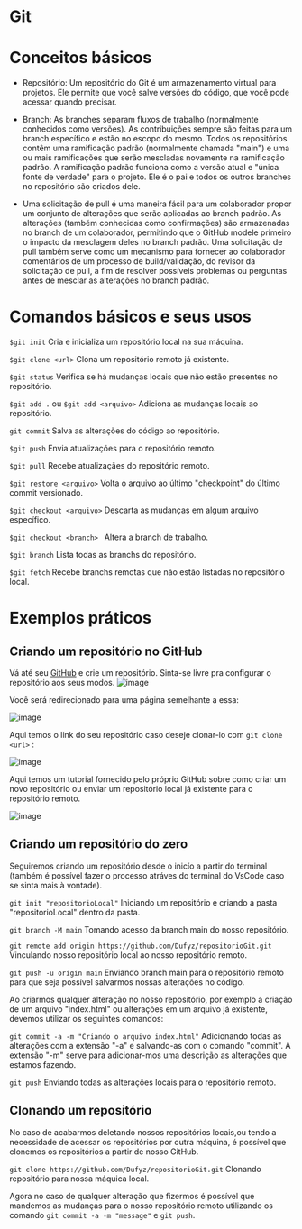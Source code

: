 # Git

# Conceitos básicos

- Repositório: Um repositório do Git é um armazenamento virtual para projetos. Ele permite que você salve versões do código, que você pode acessar quando precisar.

- Branch: As branches separam fluxos de trabalho (normalmente conhecidos como versões). As contribuições sempre são feitas para um branch específico e estão no escopo do mesmo. Todos os repositórios contêm uma ramificação padrão (normalmente chamada "main") e uma ou mais ramificações que serão mescladas novamente na ramificação padrão. A ramificação padrão funciona como a versão atual e "única fonte de verdade" para o projeto. Ele é o pai e todos os outros branches no repositório são criados dele.

- Uma solicitação de pull é uma maneira fácil para um colaborador propor um conjunto de alterações que serão aplicadas ao branch padrão. As alterações (também conhecidas como confirmações) são armazenadas no branch de um colaborador, permitindo que o GitHub modele primeiro o impacto da mesclagem deles no branch padrão. Uma solicitação de pull também serve como um mecanismo para fornecer ao colaborador comentários de um processo de build/validação, do revisor da solicitação de pull, a fim de resolver possíveis problemas ou perguntas antes de mesclar as alterações no branch padrão.


# Comandos básicos e seus usos

`$git init` Cria e inicializa um repositório local na sua máquina.

`$git clone <url>` Clona um repositório remoto já existente.

`$git status` Verifica se há mudanças locais que não estão presentes no repositório.

`$git add .` ou  `$git add <arquivo>` Adiciona as mudanças locais ao repositório.

`git commit` Salva as alterações do código ao repositório.

`$git push` Envia atualizações para o repositório remoto.

`$git pull` Recebe atualizaçães do repositório remoto.

`$git restore <arquivo>` Volta o arquivo ao último "checkpoint" do último commit versionado.

`$git checkout <arquivo>`  Descarta as mudanças em algum arquivo específico.

`$git checkout <branch> ` Altera a branch de trabalho.

`$git branch` Lista todas as branchs do repositório.

`$git fetch` Recebe branchs remotas que não estão listadas no repositório local.

# Exemplos práticos

## Criando um repositório no GitHub

Vá até seu [GitHub](https://github.com/) e crie um repositório. Sinta-se livre pra configurar o repositório aos seus modos. 
![image](https://user-images.githubusercontent.com/80853300/221009477-33d3b353-fed1-4c4f-ac74-6435cc32c8b7.png)

Você será redirecionado para uma página semelhante a essa: 

![image](https://user-images.githubusercontent.com/80853300/221010087-239c8be9-b480-49b4-80dc-0e92332cfad1.png)

Aqui temos o link do seu repositório caso deseje clonar-lo com `git clone <url>` :

![image](https://user-images.githubusercontent.com/80853300/221010375-d4d3ce14-c42c-4d03-afa3-e6d8f80876ba.png)

Aqui temos um tutorial fornecido pelo próprio GitHub sobre como criar um novo repositório ou enviar um repositório local já existente para o repositório remoto.

![image](https://user-images.githubusercontent.com/80853300/221010549-eb51c694-b195-4a54-af0e-009be47f7a07.png)

## Criando um repositório do zero

Seguiremos criando um repositório desde o inicío a partir do terminal (também é possível fazer o processo atráves do terminal do VsCode caso se sinta mais à vontade).

`git init "repositorioLocal"` Iniciando um repositório e criando a pasta "repositorioLocal" dentro da pasta.

`git branch -M main` Tomando acesso da branch main do nosso repositório.

`git remote add origin https://github.com/Dufyz/repositorioGit.git` Vinculando nosso repositório local ao nosso repositório remoto.

`git push -u origin main` Enviando branch main para o repositório remoto para que seja possível salvarmos nossas alterações no código.

Ao criarmos qualquer alteração no nosso repositório, por exemplo a criação de um arquivo "index.html" ou alterações em um arquivo já existente, devemos utilizar os seguintes comandos:

`git commit -a -m "Criando o arquivo index.html"` Adicionando todas as alterações com a extensão "-a" e salvando-as com o comando "commit". A extensão "-m" serve para adicionar-mos uma descrição as alterações que estamos fazendo.

`git push` Enviando todas as alterações locais para o repositório remoto. 

## Clonando um repositório 

No caso de acabarmos deletando nossos repositórios locais,ou tendo a necessidade de acessar os repositórios por outra máquina, é possível que clonemos os repositórios a partir de nosso GitHub.

`git clone https://github.com/Dufyz/repositorioGit.git` Clonando repositório para nossa máquica local.

Agora no caso de qualquer alteração que fizermos é possível que mandemos as mudanças para o nosso repositório remoto utilizando os comando `git commit -a -m "message"` e `git push`.
